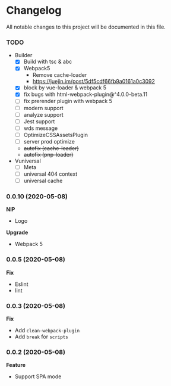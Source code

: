 
# Changelog
All notable changes to this project will be documented in this file.

### TODO

- Builder
  - [x] Build with tsc & abc
  - [x] Webpack5
      - Remove cache-loader
      - https://juejin.im/post/5df5cdf66fb9a0161a0c3092
  - [x] block by vue-loader & webpack 5
  - [x] fix bugs with html-webpack-plugin@^4.0.0-beta.11
  - [ ] fix prerender plugin with webpack 5
  - [ ] modern support
  - [ ] analyze support
  - [ ] Jest support
  - [ ] wds message
  - [ ] OptimizeCSSAssetsPlugin
  - [ ] server prod optimize
  - ~~autofix (cache-loader)~~
  - ~~autofix (pnp-loader)~~
- Vuniversal
  - [ ] Meta
  - [ ] universal 404 context
  - [ ] universal cache

### 0.0.10 (2020-05-08)

**NIP**
- Logo

**Upgrade**
- Webpack 5

### 0.0.5 (2020-05-08)

**Fix**
- Eslint
- lint

### 0.0.3 (2020-05-08)

**Fix**
- Add `clean-webpack-plugin`
- Add `break` for `scripts`

### 0.0.2 (2020-05-08)

**Feature**
- Support SPA mode
